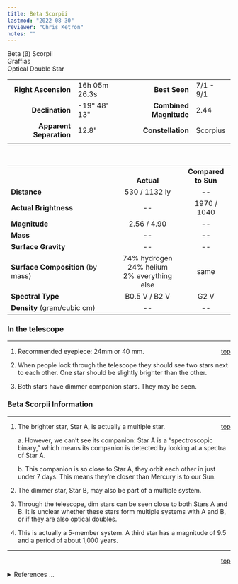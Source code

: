 ```yaml
---
title: Beta Scorpii
lastmod: "2022-08-30"
reviewer: "Chris Ketron"
notes: ""
---
```


<script src="/js/whatsup.js"></script>
<script type="text/javascript">
	var objectName ="Graffias"
	var objectDesc ="Beta Scorpii<br/>Optical Double Star<br/>in the Constellation<br/>Scorpius"
	var objectImage=""
</script>

<span style='float:right;'><div id=whatsup></div>

Beta (&beta;) Scorpii  
Graffias  
Optical Double Star  

|   |   |   |   |
|--:|:--|--:|:--|
|**Right Ascension**|16h 05m 26.3s|**Best Seen**| 7/1 - 9/1 |
|**Declination**|-19&deg; 48' 13"|**Combined Magnitude**| 2.44 |
|**Apparent Separation** | 12.8" |**Constellation**| Scorpius |
|   |   |   |   |

<br/>

|   |   |   |
|---|:---:|:---:|
|   | <br/>**Actual**| **Compared<br/>to Sun** |
|**Distance** | 530 / 1132 ly | -- |
|**Actual Brightness** | -- | 1970 / 1040 |
|**Magnitude** | 2.56 / 4.90 | -- |
|**Mass**	             | -- | -- |
|**Surface Gravity**	 | -- | -- |
|**Surface Composition** (by mass) |74% hydrogen<br/>24% helium<br/>2% everything else| same |
|**Spectral Type**       | B0.5 V / B2 V | G2 V | 
|**Density** (gram/cubic cm) | -- | -- | 

### In the telescope

---
<span style='float:right;'>[top](#)</span>

1.  Recommended eyepiece: 24mm or 40 mm.

2.  When people look through the telescope they should see two stars next to each other.  One star should be slightly brighter than the other.

3.  Both stars have dimmer companion stars.  They may be seen.

### Beta Scorpii Information

---
<span style='float:right;'>[top](#)</span>

1.  The brighter star, Star A, is actually a multiple star.
 
    a.  However, we can’t see its companion: Star A is a “spectroscopic binary,” which means its companion is detected by looking at a spectra of Star A.

    b.  This companion is so close to Star A, they orbit each other in just under 7 days.  This means they’re closer than Mercury is to our Sun.

2.  The dimmer star, Star B, may also be part of a multiple system.

3.  Through the telescope, dim stars can be seen close to both Stars A and B.  It is unclear whether these stars form multiple systems with A and B, or if they are also optical doubles.

1.	This is actually a 5-member system.  A third star has a magnitude of 9.5 and a period of about 1,000 years.

---
<span style='float:right;'>[top](#)</span>
<br/>
<details>
<summary>References ...</summary>

|   |   |   | 
|---|---|---|
|**Item**|**Updated**|**Notes**| 
|Coordinates|2002-11-27|difference between two, SIMBAD and Scott’s The Flamsteed Collection|
|Combined Magnitude|2002-11-27|with Flamsteed|
|Apparent Separation|2002-11-27|with Flamsteed|
|Distance|2002-11-27|with Flamsteed and SIMBAD|
|Actual Brightness|2002-11-27|with Flamsteed|
|Magnitude|2002-11-27|with Flamsteed|
|Mass| -- |   |
|Surface Gravity| -- |   |
|Surface Composition|2003-01-06|OK for all stars|
|Spectral Type|2002-11-27|with Flamsteed and SIMBAD|
|Density| -- |   |
|Other Information|2002-11-27|from <http://skyandtelescope.com/news/current/article_801_1.asp> and SIMBAD<br/>**NOTE**: SIMBAD says Star A (HD 144217) is a “spectroscopic binary” while B (HD 144218) is a “Star in double system”<br/>Multiple Stars: <http://stars.astro.illinois.edu/sow/graffias.html>|
